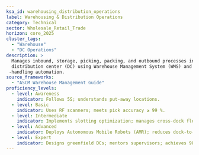 ```yaml
---
ksa_id: warehousing_distribution_operations
label: Warehousing & Distribution Operations
category: Technical
sector: Wholesale_Retail_Trade
horizon: core_2025
cluster_tags:
  - "Warehouse"
  - "DC Operations"
description: >
  Manages inbound, storage, picking, packing, and outbound processes in a
  distribution center (DC) using Warehouse Management System (WMS) and material
 -handling automation.
source_frameworks:
  - "ASCM Warehouse Management Guide"
proficiency_levels:
  - level: Awareness
    indicator: Follows 5S; understands put-away locations.
  - level: Basic
    indicator: Uses RF scanners; meets pick accuracy ≥ 99 %.
  - level: Intermediate
    indicator: Implements slotting optimization; manages cross-dock flow.
  - level: Advanced
    indicator: Deploys Autonomous Mobile Robots (AMR); reduces dock-to-stock to < 4 hours.
  - level: Expert
    indicator: Designs greenfield DCs; mentors supervisors; achieves 98 % OTIF with cost per order ≤$3.
---
```

